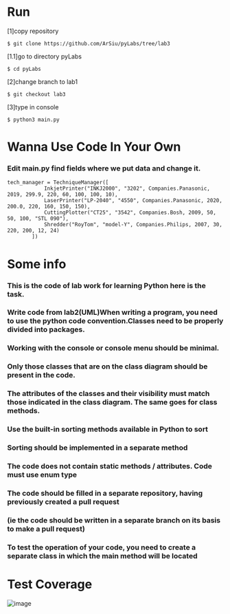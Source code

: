 # Run

[1]copy repository
```
$ git clone https://github.com/ArSiu/pyLabs/tree/lab3
```
[1.1]go to directory pyLabs
```
$ cd pyLabs
```
[2]change branch to lab1
```
$ git checkout lab3
```
[3]type in console
```
$ python3 main.py
```
# Wanna Use Code In Your Own
### Edit main.py find fields where we put data and change it.
```
tech_manager = TechniqueManager([
            InkjetPrinter("INKJ2000", "3202", Companies.Panasonic, 2019, 299.9, 220, 60, 100, 100, 10),
            LaserPrinter("LP-2040", "4550", Companies.Panasonic, 2020, 200.0, 220, 160, 150, 150),
            CuttingPlotter("CT25", "3542", Companies.Bosh, 2009, 50, 50, 100, "STL 090"),
            Shredder("RoyTom", "model-Y", Companies.Philips, 2007, 30, 220, 200, 12, 24)
        ])
```
# Some info
### This is the code of lab work for learning Python here is the task.
### Write code from lab2(UML)When writing a program, you need to use the python code convention.Classes need to be properly divided into packages.
### Working with the console or console menu should be minimal.
### Only those classes that are on the class diagram should be present in the code.
### The attributes of the classes and their visibility must match those indicated in the class diagram. The same goes for class methods.
### Use the built-in sorting methods available in Python to sort
### Sorting should be implemented in a separate method
### The code does not contain static methods / attributes. Code must use enum type
### The code should be filled in a separate repository, having previously created a pull request 
### (ie the code should be written in a separate branch on its basis to make a pull request)
### To test the operation of your code, you need to create a separate class in which the main method will be located
# Test Coverage
![image](https://user-images.githubusercontent.com/33807305/111920696-0eed6380-8a99-11eb-948e-bd36261d308c.png)


